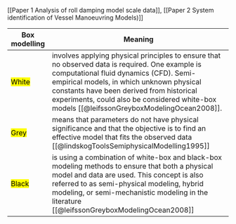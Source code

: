 [[Paper 1 Analysis of roll damping model scale data]], [[Paper 2 System identification of Vessel Manoeuvring Models)]]

| Box modelling                         | Meaning                                                                                                                                                                                                                                                                                                                          |
| ------------------------------------- | -------------------------------------------------------------------------------------------------------------------------------------------------------------------------------------------------------------------------------------------------------------------------------------------------------------------------------- |
| <mark class="hltr-white">White</mark> | involves applying physical principles to ensure that no observed data is required. One example is computational fluid dynamics (CFD). Semi-empirical models, in which unknown physical constants have been derived from historical experiments, could also be considered white-box models [[@leifssonGreyboxModelingOcean2008]]. |
| <mark class="hltr-grey">Grey</mark>   | means that parameters do not have physical significance and that the objective is to find an effective model that fits the observed data [[@lindskogToolsSemiphysicalModelling1995]]                                                                                                                                             |
| <mark class="hltr-black">Black</mark> | is using a combination of white-box and black-box modeling methods to ensure that both a physical model and data are used. This concept is also referred to as semi-physical modeling, hybrid modeling, or semi-mechanistic modeling in the literature [[@leifssonGreyboxModelingOcean2008]]                                     |
